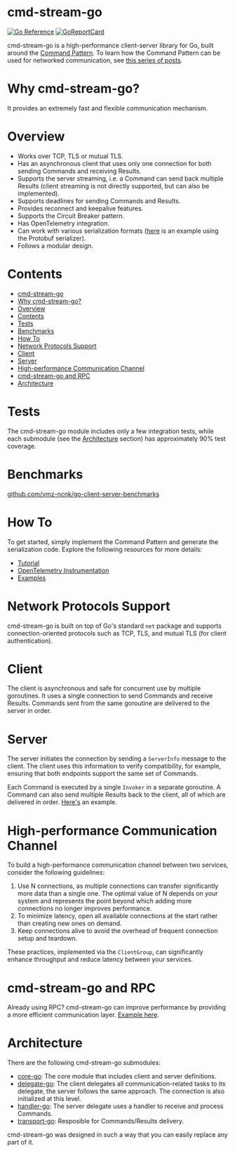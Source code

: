 # cmd-stream-go

[![Go Reference](https://pkg.go.dev/badge/github.com/cmd-stream/cmd-stream-go.svg)](https://pkg.go.dev/github.com/cmd-stream/cmd-stream-go)
[![GoReportCard](https://goreportcard.com/badge/cmd-stream/cmd-stream-go)](https://goreportcard.com/report/github.com/cmd-stream/cmd-stream-go)

cmd-stream-go is a high-performance client-server library for Go, built around 
the [Command Pattern](https://en.wikipedia.org/wiki/Command_pattern). To learn 
how the Command Pattern can be used for networked communication, see 
[this series of posts](https://ymz-ncnk.medium.com/command-pattern-as-an-api-architecture-style-be9ac25d6d94).

# Why cmd-stream-go?
It provides an extremely fast and flexible communication mechanism.

# Overview
- Works over TCP, TLS or mutual TLS.
- Has an asynchronous client that uses only one connection for both sending 
  Commands and receiving Results.
- Supports the server streaming, i.e. a Command can send back multiple Results
  (client streaming is not directly supported, but can also be implemented).
- Supports deadlines for sending Commands and Results.
- Provides reconnect and keepalive features.
- Supports the Circuit Breaker pattern.
- Has OpenTelemetry integration.
- Can work with various serialization formats ([here](https://github.com/cmd-stream/examples-go/tree/main/standard_protobuf) is an example using the Protobuf serializer).
- Follows a modular design.

# Contents
- [cmd-stream-go](#cmd-stream-go)
- [Why cmd-stream-go?](#why-cmd-stream-go)
- [Overview](#overview)
- [Contents](#contents)
- [Tests](#tests)
- [Benchmarks](#benchmarks)
- [How To](#how-to)
- [Network Protocols Support](#network-protocols-support)
- [Client](#client)
- [Server](#server)
- [High-performance Communication Channel](#high-performance-communication-channel)
- [cmd-stream-go and RPC](#cmd-stream-go-and-rpc)
- [Architecture](#architecture)

# Tests
The cmd-stream-go module includes only a few integration tests, while each 
submodule (see the [Architecture](#architecture) section) has approximately 90% 
test coverage.

# Benchmarks
[github.com/ymz-ncnk/go-client-server-benchmarks](https://github.com/ymz-ncnk/go-client-server-benchmarks)

# How To
To get started, simply implement the Command Pattern and generate the 
serialization code. Explore the following resources for more details:
- [Tutorial](https://ymz-ncnk.medium.com/cmd-stream-go-tutorial-0276d39c91e8)
- [OpenTelemetry Instrumentation](https://ymz-ncnk.medium.com/cmd-stream-go-with-opentelemetry-adeecfbe7987)
- [Examples](https://github.com/cmd-stream/examples-go)

# Network Protocols Support
cmd-stream-go is built on top of Go's standard `net` package and supports 
connection-oriented protocols such as TCP, TLS, and mutual TLS (for client 
authentication).

# Client
The client is asynchronous and safe for concurrent use by multiple goroutines. 
It uses a single connection to send Commands and receive Results. Commands sent 
from the same goroutine are delivered to the server in order.

# Server
The server initiates the connection by sending a `ServerInfo` message to the 
client. The client uses this information to verify compatibility, for example, 
ensuring that both endpoints support the same set of Commands.

Each Command is executed by a single `Invoker` in a separate goroutine. A 
Command can also send multiple Results back to the client, all of which are 
delivered in order. [Here's](https://github.com/cmd-stream/examples-go/tree/main/multi_result) 
an example.

# High-performance Communication Channel
To build a high-performance communication channel between two services, consider 
the following guidelines:
1. Use N connections, as multiple connections can transfer significantly more 
   data than a single one. The optimal value of N depends on your system and 
   represents the point beyond which adding more connections no longer improves 
   performance.
3. To minimize latency, open all available connections at the start rather than 
   creating new ones on demand.
4. Keep connections alive to avoid the overhead of frequent connection setup and 
   teardown.

These practices, implemented via the `ClientGroup`, can significantly enhance 
throughput and reduce latency between your services.

# cmd-stream-go and RPC
Already using RPC? cmd-stream-go can improve performance by providing a more 
efficient communication layer. [Example here](https://github.com/cmd-stream/examples-go/tree/main/rpc).

# Architecture
There are the following cmd-stream-go submodules:
- [core-go](https://github.com/cmd-stream/core-go): The core module that includes 
  client and server definitions.
- [delegate-go](https://github.com/cmd-stream/delegate-go): The client delegates
  all communication-related tasks to its delegate, the server follows the same 
  approach. The connection is also initialized at this level.
- [handler-go](https://github.com/cmd-stream/handler-go): The server delegate 
  uses a handler to receive and process Commands.
- [transport-go](https://github.com/cmd-stream/transport-go): Resposible for 
  Commands/Results delivery.

cmd-stream-go was designed in such a way that you can easily replace any part of 
it.